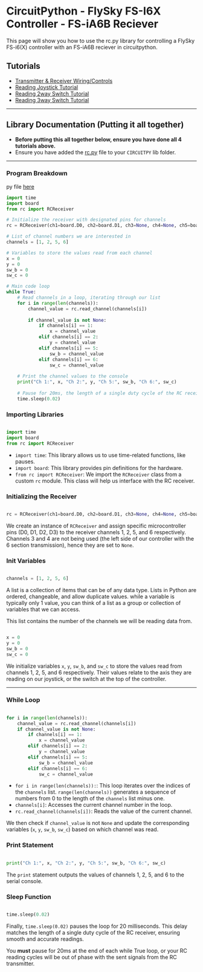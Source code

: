 # CircuitPython - FlySky FS-I6X Controller - FS-iA6B Reciever
This page will show you how to use the rc.py library for controlling a FlySky FS-i6(X) controller with an FS-iA6B reciever in circuitpython. 

## Tutorials
* [Transmitter & Receiver Wiring/Controls](fly_sky_wiring.md)
* [Reading Joystick Tutorial](joystick_learning.md)
* [Reading 2way Switch Tutorial](2way_learning.md)
* [Reading 3way Switch Tutorial](3way_learning.md)

***

## Library Documentation (Putting it all together)
* **Before putting this all together below, ensure you have done all 4 tutorials above.**
* Ensure you have added the [rc.py](../rc_module/rc.py) file to your `CIRCUITPY` lib folder. 

***

### Program Breakdown

py file [here](../rc_module/rc_example.py)

```python
import time
import board
from rc import RCReceiver

# Initialize the receiver with designated pins for channels
rc = RCReceiver(ch1=board.D0, ch2=board.D1, ch3=None, ch4=None, ch5=board.D2, ch6=board.D3)

# List of channel numbers we are interested in
channels = [1, 2, 5, 6]

# Variables to store the values read from each channel
x = 0
y = 0
sw_b = 0
sw_c = 0

# Main code loop
while True:
    # Read channels in a loop, iterating through our list
    for i in range(len(channels)):
        channel_value = rc.read_channel(channels[i])
        
        if channel_value is not None:
            if channels[i] == 1:
                x = channel_value
            elif channels[i] == 2:
                y = channel_value
            elif channels[i] == 5:
                sw_b = channel_value
            elif channels[i] == 6:
                sw_c = channel_value
                
    # Print the channel values to the console
    print("Ch 1:", x, "Ch 2:", y, "Ch 5:", sw_b, "Ch 6:", sw_c)
    
    # Pause for 20ms, the length of a single duty cycle of the RC receiver.
    time.sleep(0.02)

```


### Importing Libraries



```python

import time
import board
from rc import RCReceiver
```



- `import time`: This library allows us to use time-related functions, like pauses.
- `import board`: This library provides pin definitions for the hardware.
- `from rc import RCReceiver`: We import the `RCReceiver` class from a custom `rc` module. This class will help us interface with the RC receiver.



### Initializing the Receiver



```python

rc = RCReceiver(ch1=board.D0, ch2=board.D1, ch3=None, ch4=None, ch5=board.D2, ch6=board.D3)
```

We create an instance of `RCReceiver` and assign specific microcontroller pins (D0, D1, D2, D3) to the receiver channels 1, 2, 5, and 6 respectively. Channels 3 and 4 are not being used (the left side of our controller with the 6 section transmission), hence they are set to `None`. 



### Init Variables



```python

channels = [1, 2, 5, 6]
```

A list is a collection of items that can be of any data type. Lists in Python are ordered, changeable, and allow duplicate values. while a variable is typically only 1 value, you can think of a list as a group or collection of variables that we can access.

This list contains the number of the channels we will be reading data from. 

```python

x = 0
y = 0
sw_b = 0
sw_c = 0
```



We initialize variables `x`, `y`, `sw_b`, and `sw_c` to store the values read from channels 1, 2, 5, and 6 respectively. Their values relate to the axis they are reading on our joystick, or the switch at the top of the controller. 

***

### While Loop

```python

for i in range(len(channels)):
    channel_value = rc.read_channel(channels[i])
    if channel_value is not None:
        if channels[i] == 1:
            x = channel_value
        elif channels[i] == 2:
            y = channel_value
        elif channels[i] == 5:
            sw_b = channel_value
        elif channels[i] == 6:
            sw_c = channel_value
```

- `for i in range(len(channels)):`: This loop iterates over the indices of the `channels` list. `range(len(channels))` generates a sequence of numbers from 0 to the length of the `channels` list minus one.
- `channels[i]`: Accesses the current channel number in the loop.
- `rc.read_channel(channels[i])`: Reads the value of the current channel.



We then check if `channel_value` is not `None` and update the corresponding variables (`x`, `y`, `sw_b`, `sw_c`) based on which channel was read.



### Print Statement



```python

print("Ch 1:", x, "Ch 2:", y, "Ch 5:", sw_b, "Ch 6:", sw_c)
```



The `print` statement outputs the values of channels 1, 2, 5, and 6 to the serial console. 


### Sleep Function



```python

time.sleep(0.02)

```



Finally, `time.sleep(0.02)` pauses the loop for 20 milliseconds. This delay matches the length of a single duty cycle of the RC receiver, ensuring smooth and accurate readings. 

You **must** pause for 20ms at the end of each while True loop, or your RC reading cycles will be out of phase with the sent signals from the RC transmitter. 


